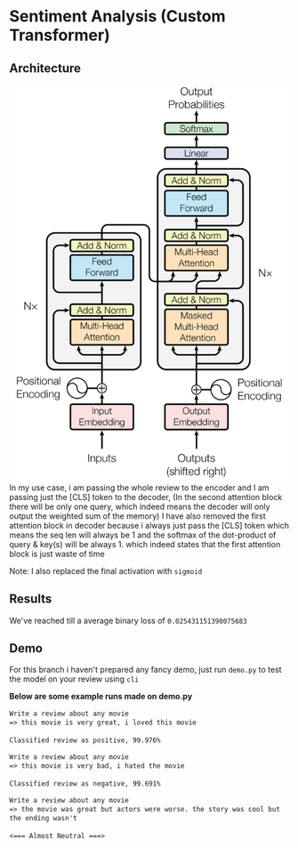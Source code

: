 # Sentiment Analysis (Custom Transformer)

## Architecture
![](Assets/transformer.png)
In my use case, i am passing the whole review to the encoder and
I am passing just the [CLS] token to the decoder, (In the second attention block there will be only one query, which indeed means the decoder will only output the weighted sum of the memory)
I have also removed the first attention block in decoder because i always just pass the [CLS] token which means the seq len will always be 1 and the softmax of the dot-product of query & key(s) will be always 1. which indeed states that the first attention block is just waste of time

Note: I also replaced the final activation with `sigmoid`

## Results
We've reached till a average binary loss of `0.025431151390075683`

## Demo
For this branch i haven't prepared any fancy demo, just run `demo.py` to test the model on your review using `cli`

**Below are some example runs made on demo.py**

```
Write a review about any movie
=> this movie is very great, i loved this movie 

Classified review as positive, 99.976%
```

```
Write a review about any movie
=> this movie is very bad, i hated the movie

Classified review as negative, 99.691%
```

```
Write a review about any movie
=> the movie was great but actors were worse. the story was cool but the ending wasn't

<=== Almost Neutral ===>
```